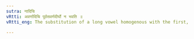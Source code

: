 ```yaml
---
sutra: नादिचि
vRtti: अवर्णादिचि पूर्वसवर्णदीर्घो न भवति ॥
vRtti_eng: The substitution of a long vowel homogenous with the first, does not take place when अ or आ is followed by a vowel (other than अ) of the case-affixes of the Nominative and the Accusative.

---
```

